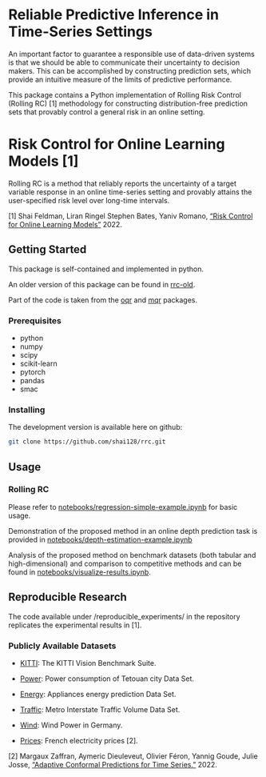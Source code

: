 # Reliable Predictive Inference in Time-Series Settings

An important factor to guarantee a responsible use of data-driven systems is that we should be able to communicate their uncertainty to decision makers. This can be accomplished by constructing prediction sets, which provide an intuitive measure of the limits of predictive performance.

This package contains a Python implementation of Rolling Risk Control (Rolling RC) [1] methodology for constructing distribution-free prediction sets that provably control a general risk in an online setting. 

# Risk Control for Online Learning Models [1]

Rolling RC is a method that reliably reports the uncertainty of a target variable response in an online time-series setting and provably attains the user-specified risk level over long-time intervals.

[1] Shai Feldman, Liran Ringel Stephen Bates, Yaniv Romano, [“Risk Control for Online Learning Models”]() 2022.

## Getting Started

This package is self-contained and implemented in python.

An older version of this package can be found in [rrc-old](https://github.com/Shai128/rrc-old).

Part of the code is taken from the [oqr](https://github.com/Shai128/oqr) and [mqr](https://github.com/Shai128/mqr) packages. 


### Prerequisites

* python
* numpy
* scipy
* scikit-learn
* pytorch
* pandas
* smac

### Installing

The development version is available here on github:
```bash
git clone https://github.com/shai128/rrc.git
```

## Usage


### Rolling RC

Please refer to [notebooks/regression-simple-example.ipynb](notebooks/regression-simple-example.ipynb) for basic usage. 

Demonstration of the proposed method in an online depth prediction task is provided in [notebooks/depth-estimation-example.ipynb](notebooks/depth-estimation-example.ipynb)

Analysis of the proposed method on benchmark datasets (both tabular and high-dimensional) and comparison to competitive methods and can be found in [notebooks/visualize-results.ipynb](notebooks/visualize-results.ipynb).




## Reproducible Research

The code available under /reproducible_experiments/ in the repository replicates the experimental results in [1].

### Publicly Available Datasets

* [KITTI](https://www.cvlibs.net/datasets/kitti/): The KITTI Vision Benchmark Suite.

* [Power](https://archive.ics.uci.edu/ml/datasets/Power+consumption+of+Tetouan+city): Power consumption of Tetouan city Data Set.

* [Energy](https://archive.ics.uci.edu/ml/datasets/Appliances+energy+prediction): Appliances energy prediction Data Set.

* [Traffic](https://archive.ics.uci.edu/ml/datasets/Metro+Interstate+Traffic+Volume): Metro Interstate Traffic Volume Data Set.

* [Wind](https://www.kaggle.com/datasets/l3llff/wind-power): Wind Power in Germany.

* [Prices](https://github.com/mzaffran/AdaptiveConformalPredictionsTimeSeries/blob/main/data_prices/Prices_2016_2019_extract.csv): French electricity prices [2].


[2] Margaux Zaffran, Aymeric Dieuleveut, Olivier Féron, Yannig Goude, Julie Josse, [“Adaptive Conformal Predictions for Time Series.”](https://arxiv.org/abs/2202.07282) 2022.
